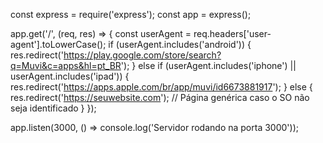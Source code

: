 const express = require('express');
const app = express();

app.get('/', (req, res) => {
    const userAgent = req.headers['user-agent'].toLowerCase();
    if (userAgent.includes('android')) {
        res.redirect('https://play.google.com/store/search?q=Muvi&c=apps&hl=pt_BR');
    } else if (userAgent.includes('iphone') || userAgent.includes('ipad')) {
        res.redirect('https://apps.apple.com/br/app/muvi/id6673881917');
    } else {
        res.redirect('https://seuwebsite.com'); // Página genérica caso o SO não seja identificado
    }
});

app.listen(3000, () => console.log('Servidor rodando na porta 3000'));
